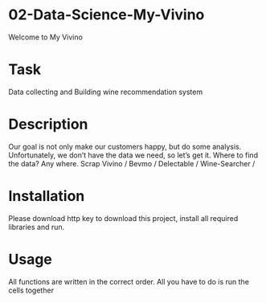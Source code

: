 # 02-Data-Science-My-Vivino
Welcome to My Vivino

# Task
Data collecting and Building wine recommendation system

# Description
Our goal is not only make our customers happy, but do some analysis. Unfortunately, we don’t have the data we need, so let’s get it. Where to find the data? Any where. Scrap Vivino / Bevmo / Delectable / Wine-Searcher /


# Installation
Please download http key to download this project, install all required libraries and run.

# Usage
All functions are written in the correct order. All you have to do is run the cells together